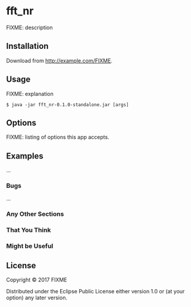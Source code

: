 # fft_nr

FIXME: description

## Installation

Download from http://example.com/FIXME.

## Usage

FIXME: explanation

    $ java -jar fft_nr-0.1.0-standalone.jar [args]

## Options

FIXME: listing of options this app accepts.

## Examples

...

### Bugs

...

### Any Other Sections
### That You Think
### Might be Useful

## License

Copyright © 2017 FIXME

Distributed under the Eclipse Public License either version 1.0 or (at
your option) any later version.
